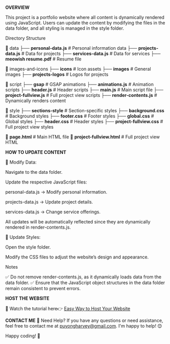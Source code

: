 <!-- How To Edit And Host The Portfolio Website -->

**OVERVIEW**

This project is a portfolio website where all content is dynamically rendered using JavaScript. Users can update the content by modifying the files in the data folder, and all styling is managed in the style folder.

Directory Structure

📂 data
 ├── **personal-data.js**      # Personal information data
 ├── **projects-data.js**      # Data for projects
 ├── **services-data.js**      # Data for services
 ├── **meowish resume.pdf**    # Resume file

📂 images-and-icons
 ├── **icons**                 # Icon assets
 ├── **images**                # General images
 ├── **projects-logos**        # Logos for projects

📂 script
 ├── **gsap**                  # GSAP animations
 ├── **animations.js**         # Animation scripts
 ├── **header.js**             # Header scripts
 ├── **main.js**               # Main script file
 ├── **project-fullview.js**   # Full project view scripts
 ├── **render-contents.js**    # Dynamically renders content

📂 style
 ├── **sections-style**        # Section-specific styles
 ├── **background.css**        # Background styles
 ├── **footer.css**            # Footer styles
 ├── **global.css**            # Global styles
 ├── **header.css**            # Header styles
 ├── **project-fullview.css**  # Full project view styles

📄 **page.html**                # Main HTML file
📄 **project-fullview.html**     # Full project view HTML



**HOW TO UPDATE CONTENT**

🔹 Modify Data:

Navigate to the data folder.

Update the respective JavaScript files:

personal-data.js → Modify personal information.

projects-data.js → Update project details.

services-data.js → Change service offerings.

All updates will be automatically reflected since they are dynamically rendered in render-contents.js.

🎨 Update Styles:

Open the style folder.

Modify the CSS files to adjust the website’s design and appearance.

Notes

✅ Do not remove render-contents.js, as it dynamically loads data from the data folder.
✅ Ensure that the JavaScript object structures in the data folder remain consistent to prevent errors.


**HOST THE WEBSITE**

📌 Watch the tutorial here👉 [Easy Way to Host Your Website](https://youtu.be/3e_FVE4piEM?si=Zs3fJf6QOZm2LnBW)

**CONTACT ME**
📩 Need Help?
If you have any questions or need assistance, feel free to contact me at puyongharvey@gmail.com. I'm happy to help! 😊

Happy coding! 🚀